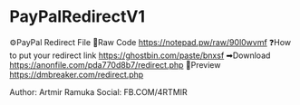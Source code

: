 # PayPalRedirectV1
⚙PayPal Redirect File 
🌟Raw Code https://notepad.pw/raw/90l0wvmf 
❓How to put your redirect link https://ghostbin.com/paste/bnxsf
➡Download https://anonfile.com/pda770d8b7/redirect.php 
📝Preview https://dmbreaker.com/redirect.php

Author: Artmir Ramuka
Social: FB.COM/4RTMIR
